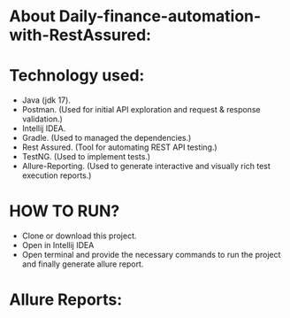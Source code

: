 # About Daily-finance-automation-with-RestAssured:

# Technology used:
* Java (jdk 17).
* Postman. (Used for initial API exploration and request & response validation.)
* Intellij IDEA.
* Gradle. (Used to managed the dependencies.)
* Rest Assured. (Tool for automating REST API testing.)
* TestNG. (Used to implement tests.)
* Allure-Reporting. (Used to generate interactive and visually rich test execution reports.)

# HOW TO RUN?

* Clone or download this project.
* Open in Intellij IDEA
* Open terminal and provide the necessary commands to run the project and finally generate allure report.

# Allure Reports:
